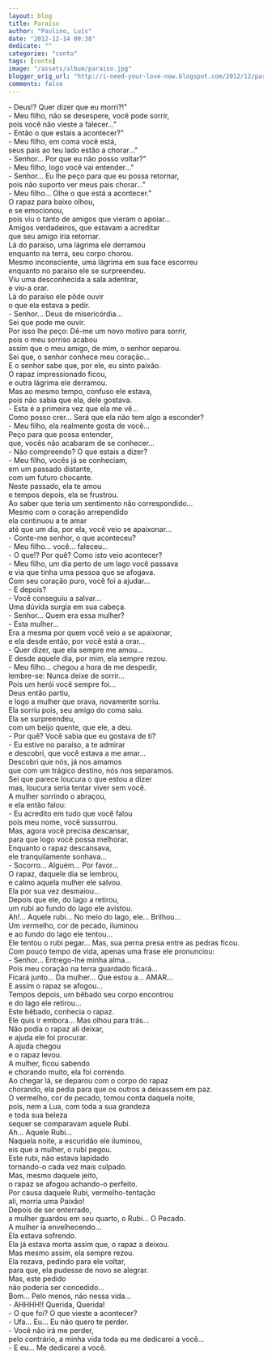 ```yaml
---
layout: blog
title: Paraíso
author: "Paulino, Luís"
date: "2012-12-14 09:38"
dedicate: ""
categories: "conto"
tags: [conto]
image: "/assets/album/paraiso.jpg"
blogger_orig_url: "http://i-need-your-love-now.blogspot.com/2012/12/paraiso.html"
comments: false
---
```

\- Deus!? Quer dizer que eu morri?!"\
\- Meu filho, não se desespere, você pode sorrir,\
pois você não vieste a falecer..."\
\- Então o que estais a acontecer?"\
\- Meu filho, em coma você está,\
seus pais ao teu lado estão a chorar..."\
\- Senhor... Por que eu não posso voltar?"\
\- Meu filho, logo você vai entender..."\
\- Senhor... Eu lhe peço para que eu possa retornar,\
pois não suporto ver meus pais chorar..."\
\- Meu filho... Olhe o que está a acontecer."\
O rapaz para baixo olhou,\
e se emocionou,\
pois viu o tanto de amigos que vieram o apoiar...\
Amigos verdadeiros, que estavam a acreditar\
que seu amigo iria retornar.\
Lá do paraíso, uma lágrima ele derramou\
enquanto na terra, seu corpo chorou.\
Mesmo inconsciente, uma lágrima em sua face escorreu\
enquanto no paraíso ele se surpreendeu.\
Viu uma desconhecida a sala adentrar,\
e viu-a orar.\
Lá do paraíso ele pôde ouvir\
o que ela estava a pedir.\
\- Senhor... Deus de misericórdia...\
Sei que pode me ouvir.\
Por isso lhe peço: Dê-me um novo motivo para sorrir,\
pois o meu sorriso acabou\
assim que o meu amigo, de mim, o senhor separou.\
Sei que, o senhor conhece meu coração...\
E o senhor sabe que, por ele, eu sinto paixão.\
O rapaz impressionado ficou,\
e outra lágrima ele derramou.\
Mas ao mesmo tempo, confuso ele estava,\
pois não sabia que ela, dele gostava.\
\- Esta é a primeira vez que ela me vê...\
Como posso crer... Será que ela não tem algo a esconder?\
\- Meu filho, ela realmente gosta de você...\
Peço para que possa entender,\
que, vocês não acabaram de se conhecer...\
\- Não compreendo? O que estais a dizer?\
\- Meu filho, vocês já se conheciam,\
em um passado distante,\
com um futuro chocante.\
Neste passado, ela te amou\
e tempos depois, ela se frustrou.\
Ao saber que teria um sentimento não correspondido...\
Mesmo com o coração arrependido\
ela continuou a te amar\
até que um dia, por ela, você veio se apaixonar...\
\- Conte-me senhor, o que aconteceu?\
\- Meu filho... você... faleceu...\
\- O que!? Por quê? Como isto veio acontecer?\
\- Meu filho, um dia perto de um lago você passava\
e via que tinha uma pessoa que se afogava.\
Com seu coração puro, você foi a ajudar...\
\- E depois?\
\- Você conseguiu a salvar...\
Uma dúvida surgia em sua cabeça.\
\- Senhor... Quem era essa mulher?\
\- Esta mulher...\
Era a mesma por quem você veio a se apaixonar,\
e ela desde então, por você está a orar...\
\- Quer dizer, que ela sempre me amou...\
E desde aquele dia, por mim, ela sempre rezou.\
\- Meu filho... chegou a hora de me despedir,\
lembre-se: Nunca deixe de sorrir...\
Pois um herói você sempre foi...\
Deus então partiu,\
e logo a mulher que orava, novamente sorriu.\
Ela sorriu pois, seu amigo do coma saiu.\
Ela se surpreendeu,\
com um beijo quente, que ele, a deu.\
\- Por quê? Você sabia que eu gostava de ti?\
\- Eu estive no paraíso, a te admirar\
e descobri, que você estava a me amar...\
Descobri que nós, já nos amamos\
que com um trágico destino, nós nos separamos.\
Sei que parece loucura o que estou a dizer\
mas, loucura seria tentar viver sem você.\
A mulher sorrindo o abraçou,\
e ela então falou:\
\- Eu acredito em tudo que você falou\
pois meu nome, você sussurrou.\
Mas, agora você precisa descansar,\
para que logo você possa melhorar.\
Enquanto o rapaz descansava,\
ele tranquilamente sonhava...\
\- Socorro... Alguém... Por favor...\
O rapaz, daquele dia se lembrou,\
e calmo aquela mulher ele salvou.\
Ela por sua vez desmaiou...\
Depois que ele, do lago a retirou,\
um rubi ao fundo do lago ele avistou.\
Ah!... Aquele rubi... No meio do lago, ele... Brilhou...\
Um vermelho, cor de pecado, iluminou\
e ao fundo do lago ele tentou...\
Ele tentou o rubi pegar... Mas, sua perna presa entre as pedras ficou.\
Com pouco tempo de vida, apenas uma frase ele pronunciou:\
\- Senhor... Entrego-lhe minha alma...\
Pois meu coração na terra guardado ficará...\
Ficará junto... Da mulher... Que estou a... AMAR...\
E assim o rapaz se afogou...\
Tempos depois, um bêbado seu corpo encontrou\
e do lago ele retirou...\
Este bêbado, conhecia o rapaz.\
Ele quis ir embora... Mas olhou para trás...\
Não podia o rapaz ali deixar,\
e ajuda ele foi procurar.\
A ajuda chegou\
e o rapaz levou.\
A mulher, ficou sabendo\
e chorando muito, ela foi correndo.\
Ao chegar lá, se deparou com o corpo do rapaz\
chorando, ela pedia para que os outros a deixassem em paz.\
O vermelho, cor de pecado, tomou conta daquela noite,\
pois, nem a Lua, com toda a sua grandeza\
e toda sua beleza\
sequer se comparavam aquele Rubi.\
Ah... Aquele Rubi...\
Naquela noite, a escuridão ele iluminou,\
eis que a mulher, o rubi pegou.\
Este rubi, não estava lapidado\
tornando-o cada vez mais culpado.\
Mas, mesmo daquele jeito,\
o rapaz se afogou achando-o perfeito.\
Por causa daquele Rubi, vermelho-tentação\
ali, morria uma Paixão!\
Depois de ser enterrado,\
a mulher guardou em seu quarto, o Rubi... O Pecado.\
A mulher ía envelhecendo...\
Ela estava sofrendo.\
Ela já estava morta assim que, o rapaz a deixou.\
Mas mesmo assim, ela sempre rezou.\
Ela rezava, pedindo para ele voltar,\
para que, ela pudesse de novo se alegrar.\
Mas, este pedido\
não poderia ser concedido...\
Bom... Pelo menos, não nessa vida...\
\- AHHHH!! Querida, Querida!\
\- O que foi? O que vieste a acontecer?\
\- Ufa... Eu... Eu não quero te perder.\
\- Você não irá me perder,\
pelo contrário, a minha vida toda eu me dedicarei a você...\
\- E eu... Me dedicarei a você.
